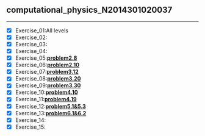 ## computational_physics_N2014301020037   
***        
- [x] Exercise_01:All levels     
- [x] Exercise_02:      
- [x] Exercise_03:     
- [x] Exercise_04:    
- [x] Exercise_05:**[problem2.8](https://github.com/humorson/computational_physics_N2014301020037/blob/master/exercise_05/exercise_05.md)**    
- [x] Exercise_06:**[problem2.10](https://github.com/humorson/computational_physics_N2014301020037/blob/master/exercise_06/exercise_06.md)**     
- [x] Exercise_07:**[problem3.12](https://github.com/humorson/computational_physics_N2014301020037/blob/master/exercise_07.md)**   
- [x] Exercise_08:**[problem3.20](https://github.com/humorson/computational_physics_N2014301020037/blob/master/exercise_08/exercise_08.md)**     
- [x] Exercise_09:**[problem3.30](https://github.com/humorson/computational_physics_N2014301020037/edit/master/exercise_09/exercise_09.md)**        
- [x] Exercise_10:**[problem4.10](https://github.com/humorson/computational_physics_N2014301020037/blob/master/exercise_10/exercise_10.md)**      
- [x] Exercise_11:**[problem4.19](https://github.com/humorson/computational_physics_N2014301020037/blob/master/exercise_11/exercise_11.md)**             
- [x] Exercise_12:**[problem5.1&5.3](https://github.com/humorson/computational_physics_N2014301020037/blob/master/exercise_12/exercise_12.md)**      
- [x] Exercise_13:**[problem6.1&6.2](https://github.com/humorson/computational_physics_N2014301020037/blob/master/exercise_13/exercise_13.md)**  
- [x] Exercise_14:    
- [x] Exercise_15:
